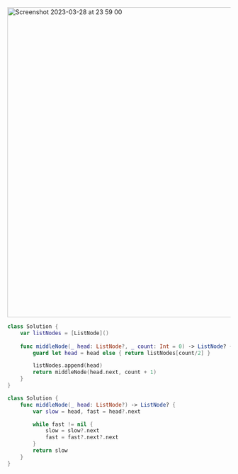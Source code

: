 <img width="700" alt="Screenshot 2023-03-28 at 23 59 00" src="https://user-images.githubusercontent.com/73763976/228385707-0787ff91-9b26-496f-8851-80afb6ae8cb9.png">

```swift
class Solution {
    var listNodes = [ListNode]()
    
    func middleNode(_ head: ListNode?, _ count: Int = 0) -> ListNode? {
        guard let head = head else { return listNodes[count/2] }

        listNodes.append(head)
        return middleNode(head.next, count + 1)
    }
}
```

```swift
class Solution {
    func middleNode(_ head: ListNode?) -> ListNode? {
        var slow = head, fast = head?.next

        while fast != nil { 
            slow = slow?.next
            fast = fast?.next?.next
        }
        return slow
    }
}
```
